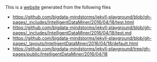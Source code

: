 This is a [website](http://bigdata-mindstorms.github.io/jekyll-playground/public/IntelligentDataMiner/2016/04/18/index.html) generated from the following files

* https://github.com/bigdata-mindstorms/jekyll-playground/blob/gh-pages/_includes/IntelligentDataMiner/2016/04/18/test.html
* https://github.com/bigdata-mindstorms/jekyll-playground/blob/gh-pages/_includes/IntelligentDataMiner/2016/04/18/test.md
* https://github.com/bigdata-mindstorms/jekyll-playground/blob/gh-pages/_layouts/IntelligentDataMiner/2016/04/18/default.html
* https://github.com/bigdata-mindstorms/jekyll-playground/tree/gh-pages/public/IntelligentDataMiner/2016/04/18

